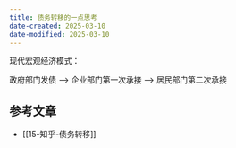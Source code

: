 ```yaml
---
title: 债务转移的一点思考
date-created: 2025-03-10
date-modified: 2025-03-10
---
```


现代宏观经济模式：

政府部门发债 --> 企业部门第一次承接 --> 居民部门第二次承接

## 参考文章

- [[15-知乎-债务转移]]
